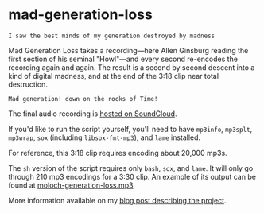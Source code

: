 mad-generation-loss
===================

    I saw the best minds of my generation destroyed by madness

Mad Generation Loss takes a recording—here Allen Ginsburg reading the first section of his seminal "Howl"—and every second re-encodes the recording again and again. The result is a second by second descent into a kind of digital madness, and at the end of the 3:18 clip near total destruction.

    Mad generation! down on the rocks of Time!
    
The final audio recording is [hosted on SoundCloud](https://soundcloud.com/thisisparker/mad-generation-loss).

If you'd like to run the script yourself, you'll need to have `mp3info`, `mp3splt`, `mp3wrap`, `sox` (including `libsox-fmt-mp3`), and `lame` installed.

For reference, this 3:18 clip requires encoding about 20,000 mp3s.

The `sh` version of the script requires only `bash`, `sox`, and `lame`.  It will only go through 210 mp3 encodings for a 3:30 clip.  An example of its output can be found at [moloch-generation-loss.mp3](http://kmkeen.com/tmp/moloch-generation-loss.mp3)

More information available on my [blog post describing the project](http://parkerhiggins.net/2015/10/mad-generation-loss/).
